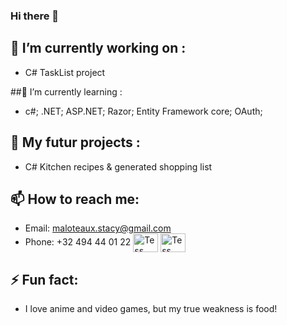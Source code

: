 ### Hi there 👋

## 🔭 I’m currently working on :
- C# TaskList project
  
##🌱 I’m currently learning :
- c#; .NET; ASP.NET; Razor; Entity Framework core; OAuth;

## 🚀 My futur projects :
- C# Kitchen recipes & generated shopping list

## 📫 How to reach me:
- Email: maloteaux.stacy@gmail.com
- Phone: +32 494 44 01 22
<a href="https://www.linkedin.com/in/tess-maloteaux/" target="blank"><img align="center" src="https://raw.githubusercontent.com/rahuldkjain/github-profile-readme-generator/master/src/images/icons/Social/linked-in-alt.svg" alt="Tess mltx" height="30" width="40" /></a>
<a href="https://instagram.com/Tess-mltx" target="blank"><img align="center" src="https://raw.githubusercontent.com/rahuldkjain/github-profile-readme-generator/master/src/images/icons/Social/instagram.svg" alt="Tess mltx" height="30" width="40" /></a>


## ⚡ Fun fact:
- I love anime and video games, but my true weakness is food!
